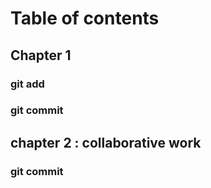 # Table of contents

## Chapter 1
### git add
### git commit

## chapter 2 : collaborative work
### git commit
